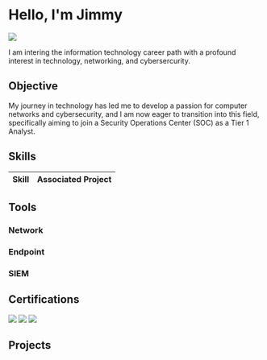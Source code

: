 # Hello, I'm Jimmy
<a href="https://www.linkedin.com/in/jimmy-hughes-769ab3226"><img src="https://img.shields.io/badge/-LinkedIn-0072b1?&style=for-the-badge&logo=linkedin&logoColor=white" /></a>



I am intering the information technology career path with a profound interest in technology, networking, and cybersercurity.

## Objective

My journey in technology has led me to develop a passion for computer networks and cybersecurity, and I am now eager to transition into this field, specifically aiming to join a Security Operations Center (SOC) as a Tier 1 Analyst.

## Skills


| Skill                                         | Associated Project         |
|-----------------------------------------------|----------------------------|



## Tools

### Network


### Endpoint


### SIEM


## Certifications

<div>
<img src="https://img.shields.io/badge/-CompTIA%20A%2B-FF0000?&style=for-the-badge&logo=CompTIA&logoColor=white" />
<img src="https://img.shields.io/badge/-CompTIA%20Network%2B-0071C5?&style=for-the-badge&logo=CompTIA&logoColor=white" />
<img src="https://img.shields.io/badge/-CompTIA%20Security%2B-FF0000?&style=for-the-badge&logo=CompTIA&logoColor=white" />

</div>

## Projects
